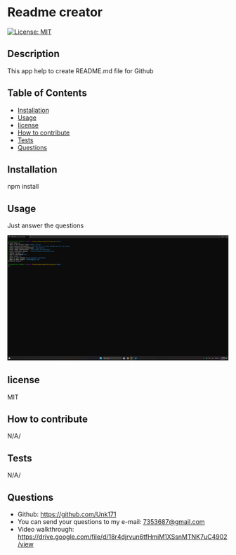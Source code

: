 # Readme creator
  [![License: MIT](https://img.shields.io/badge/License-MIT-yellow.svg)](https://opensource.org/licenses/MIT)
  ## Description
  This app help to create README.md file for Github
  ## Table of Contents
- [Installation](#installation)
- [Usage](#usage)
- [Iicense](#Iicense)
- [How to contribute](#how-to-contribute)
- [Tests](#tests)
- [Questions](#questions)
## Installation
npm install
## Usage
Just answer the questions

  ![Screenshot](./assets/images/screenshot9.png)
## Iicense
MIT
## How to contribute
N/A/
## Tests
N/A/
## Questions
* Github: https://github.com/Unk171
* You can send your questions to my e-mail: 7353687@gmail.com
* Video walkthrough: https://drive.google.com/file/d/18r4djrvun6tfHmiM1XSsnMTNK7uC4902/view
